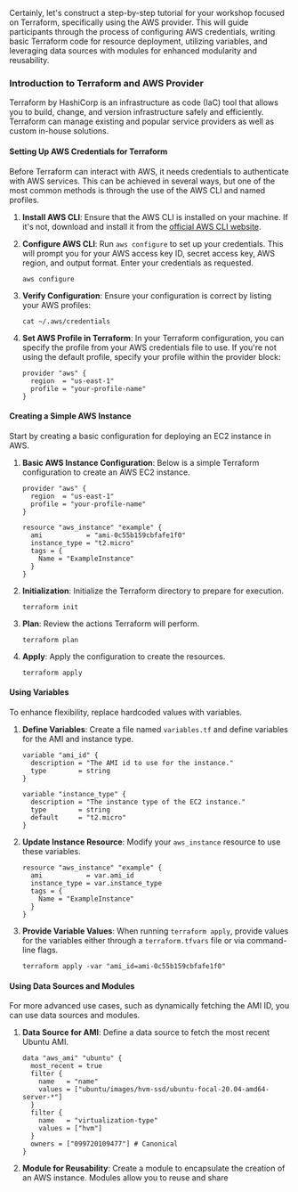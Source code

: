 Certainly, let's construct a step-by-step tutorial for your workshop focused on Terraform, specifically using the AWS provider. This will guide participants through the process of configuring AWS credentials, writing basic Terraform code for resource deployment, utilizing variables, and leveraging data sources with modules for enhanced modularity and reusability.

### **Introduction to Terraform and AWS Provider**

Terraform by HashiCorp is an infrastructure as code (IaC) tool that allows you to build, change, and version infrastructure safely and efficiently. Terraform can manage existing and popular service providers as well as custom in-house solutions.

#### **Setting Up AWS Credentials for Terraform**

Before Terraform can interact with AWS, it needs credentials to authenticate with AWS services. This can be achieved in several ways, but one of the most common methods is through the use of the AWS CLI and named profiles.

1. **Install AWS CLI**: Ensure that the AWS CLI is installed on your machine. If it's not, download and install it from the [official AWS CLI website](https://aws.amazon.com/cli/).

2. **Configure AWS CLI**: Run `aws configure` to set up your credentials. This will prompt you for your AWS access key ID, secret access key, AWS region, and output format. Enter your credentials as requested.

   ```shell
   aws configure
   ```

3. **Verify Configuration**: Ensure your configuration is correct by listing your AWS profiles:

   ```shell
   cat ~/.aws/credentials
   ```

4. **Set AWS Profile in Terraform**: In your Terraform configuration, you can specify the profile from your AWS credentials file to use. If you're not using the default profile, specify your profile within the provider block:

   ```hcl
   provider "aws" {
     region  = "us-east-1"
     profile = "your-profile-name"
   }
   ```

#### **Creating a Simple AWS Instance**

Start by creating a basic configuration for deploying an EC2 instance in AWS.

1. **Basic AWS Instance Configuration**: Below is a simple Terraform configuration to create an AWS EC2 instance.

   ```hcl
   provider "aws" {
     region  = "us-east-1"
     profile = "your-profile-name"
   }

   resource "aws_instance" "example" {
     ami           = "ami-0c55b159cbfafe1f0"
     instance_type = "t2.micro"
     tags = {
       Name = "ExampleInstance"
     }
   }
   ```

2. **Initialization**: Initialize the Terraform directory to prepare for execution.

   ```shell
   terraform init
   ```

3. **Plan**: Review the actions Terraform will perform.

   ```shell
   terraform plan
   ```

4. **Apply**: Apply the configuration to create the resources.

   ```shell
   terraform apply
   ```

#### **Using Variables**

To enhance flexibility, replace hardcoded values with variables.

1. **Define Variables**: Create a file named `variables.tf` and define variables for the AMI and instance type.

   ```hcl
   variable "ami_id" {
     description = "The AMI id to use for the instance."
     type        = string
   }

   variable "instance_type" {
     description = "The instance type of the EC2 instance."
     type        = string
     default     = "t2.micro"
   }
   ```

2. **Update Instance Resource**: Modify your `aws_instance` resource to use these variables.

   ```hcl
   resource "aws_instance" "example" {
     ami           = var.ami_id
     instance_type = var.instance_type
     tags = {
       Name = "ExampleInstance"
     }
   }
   ```

3. **Provide Variable Values**: When running `terraform apply`, provide values for the variables either through a `terraform.tfvars` file or via command-line flags.

   ```shell
   terraform apply -var "ami_id=ami-0c55b159cbfafe1f0"
   ```

#### **Using Data Sources and Modules**

For more advanced use cases, such as dynamically fetching the AMI ID, you can use data sources and modules.

1. **Data Source for AMI**: Define a data source to fetch the most recent Ubuntu AMI.

   ```hcl
   data "aws_ami" "ubuntu" {
     most_recent = true
     filter {
       name   = "name"
       values = ["ubuntu/images/hvm-ssd/ubuntu-focal-20.04-amd64-server-*"]
     }
     filter {
       name   = "virtualization-type"
       values = ["hvm"]
     }
     owners = ["099720109477"] # Canonical
   }
   ```

2. **Module for Reusability**: Create a module to encapsulate the creation of an AWS instance. Modules allow you to reuse and share